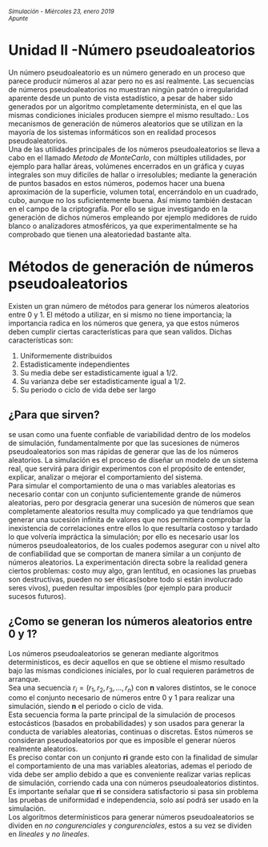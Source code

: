 <small>*Simulación - Miércoles 23, enero 2019  
Apunte*</small>

# **Unidad II -Número pseudoaleatorios**

Un número pseudoaleatorio es un número generado en un proceso que parece producir números al azar pero no es así realmente.
Las secuencias de números pseudoaleatorios no muestran ningún patrón o irregularidad aparente desde un punto de vista estadístico, a pesar de haber sido generados por un algoritmo completamente determinista, en el que las mismas condiciones iniciales producen siempre el mismo resultado.:
Los mecanismos de generación de números aleatorios que se utilizan en la mayoría de los sistemas informáticos son en realidad procesos pseudoaleatorios.  
Una de las utilidades principales de los números pseudoaleatorios se lleva a cabo en el llamado *Metodo de MonteCarlo*, con múltiples utilidades, por ejemplo para hallar áreas, volúmenes encerrados en un gráfica y cuyas integrales son muy difíciles de hallar o irresolubles; mediante la generación de puntos basados en estos números, podemos hacer una buena aproximación de la superficie, volumen total, encerrándolo en un cuadrado, cubo, aunque no los suficientemente buena.
Así mismo también destacan en el campo de la criptografía. Por ello se sigue investigando en la generación de dichos números empleando por ejemplo medidores de ruido blanco o analizadores atmosféricos, ya que experimentalmente se ha comprobado que tienen una aleatoriedad bastante alta.  

# Métodos de generación de números pseudoaleatorios
Existen un gran número de métodos para generar los números aleatorios entre 0 y 1.
El método a utilizar, en si mismo no tiene importancia; la importancia radica en los números que genera, ya que estos números deben cumplir ciertas características para que sean validos. Dichas características son:
1. Uniformemente distribuidos
2. Estadisticamente independientes
3. Su media debe ser estadisticamente igual a 1/2.
4. Su varianza debe ser estadisticamente igual a 1/2.
5. Su periodo o ciclo de vida debe ser largo


## ¿Para que sirven?
se usan como una fuente confiable de variabilidad dentro de los modelos de simulación, fundamentalmente por que las sucesiones de números pseudoaleatorios son mas rápidas de generar que las de los números aleatorios. La simulación es el proceso de diseñar un modelo de un sistema real, que servirá para dirigir experimentos con el propósito de entender, explicar, analizar o mejorar el comportamiento del sistema.  
Para simular el comportamiento de una o mas variables aleatorias es necesario contar con un conjunto suficientemente grande de números aleatorias, pero por desgracia generar una sucesión de números que sean completamente aleatorios resulta muy complicado ya que tendríamos que generar una sucesión infinita de valores que nos permitiera comprobar la inexistencia de correlaciones entre ellos lo que resultaría costoso y tardado lo que volvería impráctica la simulación; por ello es necesario usar los números pseudoaleatorios, de los cuales podemos asegurar con u nivel alto de confiabilidad que se comportan de manera similar a un conjunto de números aleatorios.
La experimentación directa sobre la realidad genera ciertos problemas: costo muy algo, gran lentitud, en ocasiones las pruebas son destructivas, pueden no ser éticas(sobre todo si están involucrado seres vivos), pueden resultar imposibles (por ejemplo para producir sucesos futuros).

## ¿Como se generan los números aleatorios entre 0 y 1?
Los números pseudoaleatorios se generan mediante algoritmos deterministicos, es decir aquellos en que se obtiene el mismo resultado bajo las mismas condiciones iniciales, por lo cual requieren parámetros de arranque.  
Sea una secuencia $r_i = (r_1, r_2, r_3, ..., r_n)$ con **n** valores distintos, se le conoce como el conjunto necesario de números entre 0 y 1 para realizar una simulación, siendo **n** el periodo o ciclo de vida.  
Esta secuencia forma la parte principal de la simulación de procesos estocásticos (basados en probabilidades) y son usados para generar la conducta de variables aleatorias, continuas o discretas. Estos números se consideran pseudoaleatorios por que es imposible el generar núeros realmente aleatorios.  
Es preciso contar con un conjunto **ri** grande esto con la finalidad de simular el comportamiento de una  mas variables aleatorias, ademas el periodo de vida debe ser amplio debido a que es conveniente realizar varias replicas de simulación, corriendo cada una con números pseudoaleatorios distintos. Es importante señalar que **ri** se considera satisfactorio si pasa sin problema las pruebas de uniformidad e independencia, solo así podrá ser usado en la simulación.  
Los algoritmos determínisticos para generar números pseudoaleatorios se dividen en *no congurenciales* y *congurenciales*, estos a su vez se dividen en *lineales* y *no lineales*.
